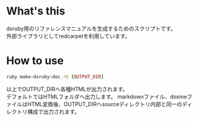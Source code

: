 
# What's this
dxruby用のリファレンスマニュアルを生成するためのスクリプトです。  
外部ライブラリとしてredcarpetを利用しています。  

# How to use
```ruby
ruby make-dxruby-doc.rb [OUTPUT_DIR]
```

以上でOUTPUT_DIRへ各種HTMLが出力されます。  
デフォルトではHTMLフォルダへ出力します。
markdownファイル、doxmeファイルはHTML変換後、OUTPUT_DIRへsourceディレクトリ内部と同一のディレクトリ構成で出力されます。




